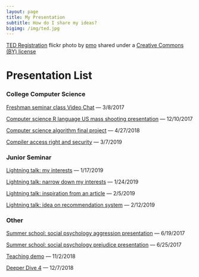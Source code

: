```yaml
---
layout: page
title: My Presentation
subtitle: How do I share my ideas?
bigimg: /img/ted.jpg
---
```


<a title="TED Registration" href="https://flickr.com/photos/pmo/413424395">TED Registration</a> flickr photo by <a href="https://flickr.com/people/pmo">pmo</a> shared under a <a href="https://creativecommons.org/licenses/by/2.0/">Creative Commons (BY) license</a>

# Presentation List

### College Computer Science

[Freshman seminar class Video Chat](presentations/videoChat_2017.html) &mdash; 3/8/2017

[Computer science R language US mass shooting presentation](us_mass_shooting.html) &mdash; 12/10/2017

[Computer science algorithm final project](presentations/cs250.html) &mdash; 4/27/2018

[Compiler access right and security](presentations/compiler_safty.html) &mdash; 3/7/2019

### Junior Seminar

[Lightning talk: my interests](presentations/cs_interests.html) &mdash; 1/17/2019

[Lightning talk: narrow down my interests](presentations/interests_narrow.html) &mdash; 1/24/2019

[Lightning talk: inspiration from an article](presentations/article_research.html) &mdash; 2/5/2019

[Lightning talk: idea on recommendation system](presentations/topN.html) &mdash; 2/12/2019

### Other

[Summer school: social psychology aggression presentation](presentations/Aggression_2017_Summer.html) &mdash; 6/19/2017

[Summer school: social psychology prejudice presentation](presentations/Prejudice_2017_Summer.html) &mdash; 6/25/2017

[Teaching demo](presentations/edu_teaching_demo.html) &mdash; 11/2/2018

[Deeper Dive 4](presentations/edu_cross_compare.html) &mdash; 12/7/2018
